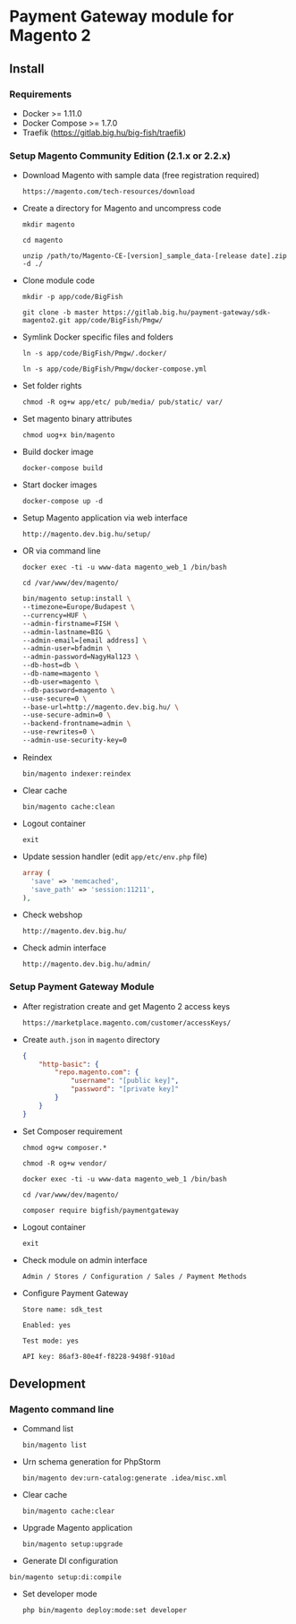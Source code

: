 # Payment Gateway module for Magento 2

## Install

### Requirements
  - Docker >= 1.11.0
  - Docker Compose >= 1.7.0
  - Traefik (https://gitlab.big.hu/big-fish/traefik)

### Setup Magento Community Edition (2.1.x or 2.2.x)

  - Download Magento with sample data (free registration required)

    `https://magento.com/tech-resources/download`

  - Create a directory for Magento and uncompress code

    `mkdir magento`

    `cd magento`

    `unzip /path/to/Magento-CE-[version]_sample_data-[release date].zip -d ./`

  - Clone module code

    `mkdir -p app/code/BigFish`

    `git clone -b master https://gitlab.big.hu/payment-gateway/sdk-magento2.git app/code/BigFish/Pmgw/`

  - Symlink Docker specific files and folders

    `ln -s app/code/BigFish/Pmgw/.docker/`

    `ln -s app/code/BigFish/Pmgw/docker-compose.yml`

  - Set folder rights

    `chmod -R og+w app/etc/ pub/media/ pub/static/ var/`

  - Set magento binary attributes

    `chmod uog+x bin/magento`

  - Build docker image

    `docker-compose build`

  - Start docker images

    `docker-compose up -d`

  - Setup Magento application via web interface

    `http://magento.dev.big.hu/setup/`

  - OR via command line

    `docker exec -ti -u www-data magento_web_1 /bin/bash`

    `cd /var/www/dev/magento/`

    ```bash
    bin/magento setup:install \
    --timezone=Europe/Budapest \
    --currency=HUF \
    --admin-firstname=FISH \
    --admin-lastname=BIG \
    --admin-email=[email address] \
    --admin-user=bfadmin \
    --admin-password=NagyHal123 \
    --db-host=db \
    --db-name=magento \
    --db-user=magento \
    --db-password=magento \
    --use-secure=0 \
    --base-url=http://magento.dev.big.hu/ \
    --use-secure-admin=0 \
    --backend-frontname=admin \
    --use-rewrites=0 \
    --admin-use-security-key=0
    ```

  - Reindex

    `bin/magento indexer:reindex`

  - Clear cache

    `bin/magento cache:clean`

  - Logout container

    `exit`

  - Update session handler (edit `app/etc/env.php` file)

    ```php
    array (
      'save' => 'memcached',
      'save_path' => 'session:11211',
    ),
    ```

  - Check webshop

    `http://magento.dev.big.hu/`

  - Check admin interface

    `http://magento.dev.big.hu/admin/`

### Setup Payment Gateway Module

  - After registration create and get Magento 2 access keys

    `https://marketplace.magento.com/customer/accessKeys/`

  - Create `auth.json` in `magento` directory

    ```json
    {
        "http-basic": {
            "repo.magento.com": {
                "username": "[public key]",
                "password": "[private key]"
            }
        }
    }
    ```

  - Set Composer requirement

    `chmod og+w composer.*`

    `chmod -R og+w vendor/`

    `docker exec -ti -u www-data magento_web_1 /bin/bash`

    `cd /var/www/dev/magento/`

    `composer require bigfish/paymentgateway`

  - Logout container

    `exit`

  - Check module on admin interface

    `Admin / Stores / Configuration / Sales / Payment Methods`

  - Configure Payment Gateway

    `Store name: sdk_test`

    `Enabled: yes`

    `Test mode: yes`

    `API key: 86af3-80e4f-f8228-9498f-910ad`

## Development

### Magento command line

  - Command list

    `bin/magento list`

  - Urn schema generation for PhpStorm

    `bin/magento dev:urn-catalog:generate .idea/misc.xml`

  - Clear cache

    `bin/magento cache:clear`

  - Upgrade Magento application

    `bin/magento setup:upgrade`

  - Generate DI configuration

   `bin/magento setup:di:compile`

  - Set developer mode

    `php bin/magento deploy:mode:set developer`
